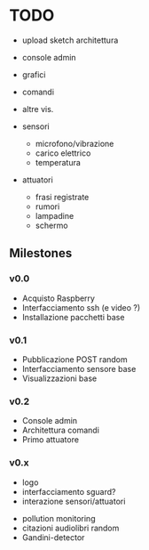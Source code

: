 # TODO
- upload sketch architettura

- console admin
- grafici
- comandi
- altre vis.

- sensori
   - microfono/vibrazione
   - carico elettrico
   - temperatura

- attuatori
   - frasi registrate
   - rumori
   - lampadine
   - schermo


## Milestones

### v0.0
- Acquisto Raspberry
- Interfacciamento ssh (e video ?)
- Installazione pacchetti base

### v0.1
- Pubblicazione POST random
- Interfacciamento sensore base
- Visualizzazioni base

### v0.2
- Console admin
- Architettura comandi
- Primo attuatore


### v0.x
- logo
- interfacciamento sguard?
- interazione sensori/attuatori
+ pollution monitoring
+ citazioni audiolibri random
+ Gandini-detector


